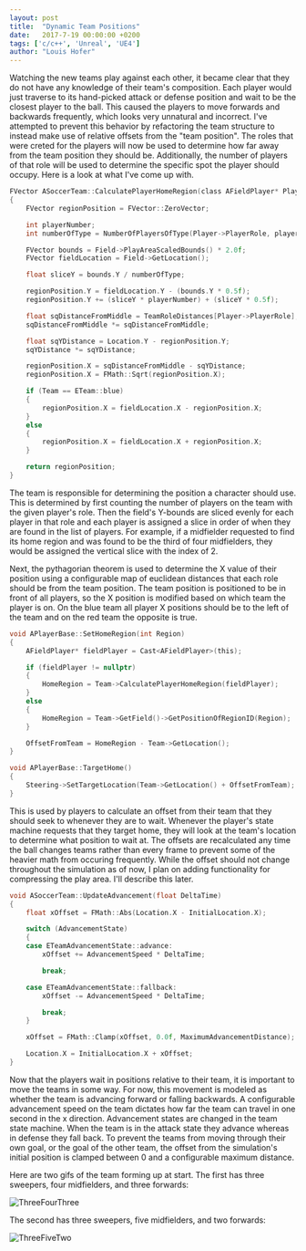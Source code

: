 ```yaml
---
layout: post
title:  "Dynamic Team Positions"
date:   2017-7-19 00:00:00 +0200
tags: ['c/c++', 'Unreal', 'UE4']
author: "Louis Hofer"
---
```


Watching the new teams play against each other, it became clear that they do not have any knowledge of their team's composition.
Each player would just traverse to its hand-picked attack or defense position and wait to be the closest player to the ball.
This caused the players to move forwards and backwards frequently, which looks very unnatural and incorrect.
I've attempted to prevent this behavior by refactoring the team structure to instead make use of relative offsets from the "team position".
The roles that were creted for the players will now be used to determine how far away from the team position they should be.
Additionally, the number of players of that role will be used to determine the specific spot the player should occupy.
Here is a look at what I've come up with.

```c
FVector ASoccerTeam::CalculatePlayerHomeRegion(class AFieldPlayer* Player)
{
	FVector regionPosition = FVector::ZeroVector;

	int playerNumber;
	int numberOfType = NumberOfPlayersOfType(Player->PlayerRole, playerNumber, Player);

	FVector bounds = Field->PlayAreaScaledBounds() * 2.0f;
	FVector fieldLocation = Field->GetLocation();

	float sliceY = bounds.Y / numberOfType;

	regionPosition.Y = fieldLocation.Y - (bounds.Y * 0.5f);
	regionPosition.Y += (sliceY * playerNumber) + (sliceY * 0.5f);

	float sqDistanceFromMiddle = TeamRoleDistances[Player->PlayerRole];
	sqDistanceFromMiddle *= sqDistanceFromMiddle;

	float sqYDistance = Location.Y - regionPosition.Y;
	sqYDistance *= sqYDistance;

	regionPosition.X = sqDistanceFromMiddle - sqYDistance;
	regionPosition.X = FMath::Sqrt(regionPosition.X);

	if (Team == ETeam::blue)
	{
		regionPosition.X = fieldLocation.X - regionPosition.X;
	}
	else
	{
		regionPosition.X = fieldLocation.X + regionPosition.X;
	}

	return regionPosition;
}
```

The team is responsible for determining the position a character should use.
This is determined by first counting the number of players on the team with the given player's role.
Then the field's Y-bounds are sliced evenly for each player in that role and each player is assigned a slice in order of when they are found in the list of players.
For example, if a midfielder requested to find its home region and was found to be the third of four midfielders, they would be assigned the vertical slice with the index of 2.

Next, the pythagorian theorem is used to determine the X value of their position using a configurable map of euclidean distances that each role should be from the team position.
The team position is positioned to be in front of all players, so the X position is modified based on which team the player is on.
On the blue team all player X positions should be to the left of the team and on the red team the opposite is true.

```c
void APlayerBase::SetHomeRegion(int Region)
{
	AFieldPlayer* fieldPlayer = Cast<AFieldPlayer>(this);

	if (fieldPlayer != nullptr)
	{
		HomeRegion = Team->CalculatePlayerHomeRegion(fieldPlayer);
	}
	else
	{
		HomeRegion = Team->GetField()->GetPositionOfRegionID(Region);
	}

	OffsetFromTeam = HomeRegion - Team->GetLocation();
}

void APlayerBase::TargetHome()
{
	Steering->SetTargetLocation(Team->GetLocation() + OffsetFromTeam);
}
```

This is used by players to calculate an offset from their team that they should seek to whenever they are to wait.
Whenever the player's state machine requests that they target home, they will look at the team's location to determine what position to wait at.
The offsets are recalculated any time the ball changes teams rather than every frame to prevent some of the heavier math from occuring frequently.
While the offset should not change throughout the simulation as of now, I plan on adding functionality for compressing the play area.
I'll describe this later.

```c
void ASoccerTeam::UpdateAdvancement(float DeltaTime)
{
	float xOffset = FMath::Abs(Location.X - InitialLocation.X);

	switch (AdvancementState)
	{
	case ETeamAdvancementState::advance:
		xOffset += AdvancementSpeed * DeltaTime;

		break;

	case ETeamAdvancementState::fallback:
		xOffset -= AdvancementSpeed * DeltaTime;

		break;
	}

	xOffset = FMath::Clamp(xOffset, 0.0f, MaximumAdvancementDistance);

	Location.X = InitialLocation.X + xOffset;
}
```

Now that the players wait in positions relative to their team, it is important to move the teams in some way.
For now, this movement is modeled as whether the team is advancing forward or falling backwards.
A configurable advancement speed on the team dictates how far the team can travel in one second in the x direction.
Advancement states are changed in the team state machine.
When the team is in the attack state they advance whereas in defense they fall back.
To prevent the teams from moving through their own goal, or the goal of the other team, the offset from the simulation's initial position is clamped between 0 and a configurable maximum distance.

Here are two gifs of the team forming up at start.
The first has three sweepers, four midfielders, and three forwards:

![ThreeFourThree](http://louishofer.com/gifs/ThreeFourThree.gif "threefourthree")

The second has three sweepers, five midfielders, and two forwards:

![ThreeFiveTwo](http://louishofer.com/gifs/ThreeFiveTwo.gif "threefivetwo")